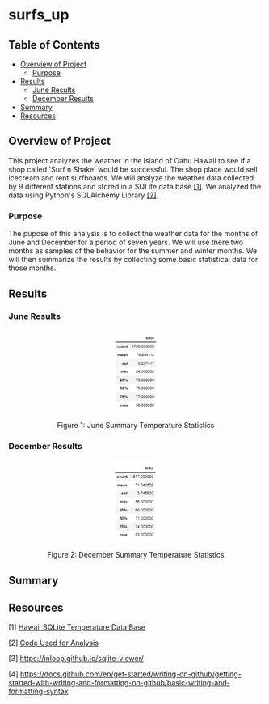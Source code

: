 # surfs_up

## Table of Contents
- [Overview of Project](#OverviewProject)
  * [Purpose](#purpose)
- [Results](#Results)
  * [June Results](#JunRes)
  * [December Results](#DecRes)
- [Summary](#Summary)
- [Resources](#Resources)

## <a name="OverviewProject"></a>Overview of Project

This project analyzes the weather in the island of Oahu Hawaii to see if a shop called 'Surf n Shake' would be successful. The shop place would sell icecream and rent surfboards. We will analyze the weather data collected by 9 different stations and stored in a SQLite data base [[1]](#1). We analyzed the data using Python's SQLAlchemy Library [[2]](#2).

### <a name="purpose"></a>Purpose

The pupose of this analysis is to collect the weather data for the months of June and December for a period of seven years. We will use there two months as samples of the behavior for the summer and winter months. We will then summarize the results by collecting some basic statistical data for those months. 

## <a name="Results"></a>Results

### <a name="JunRes"></a>June Results

<p align="center"> <img src="june_temps.png" width ="20%" alt="june_temps"> </p>
<p align="center"> Figure 1: June Summary Temperature Statistics</p> 

### <a name="DecRes"></a>December Results

<p align="center"> <img src="dec_temps.png" width ="20%" alt="dec_temps"> </p>
<p align="center"> Figure 2: December Summary Temperature Statistics</p>  

## <a name="Summary"></a> Summary

   

## <a name="Resources"></a>Resources

<a name="1">[1]</a> [Hawaii SQLite Temperature Data Base](https://github.com/tamiespinosa/surfs_up/blob/1f6d1fa61caf6a22e5d35e919601ad74e5d26c7d/hawaii.sqlite)

<a name="2">[2]</a> [Code Used for Analysis](https://github.com/tamiespinosa/surfs_up/blob/1f6d1fa61caf6a22e5d35e919601ad74e5d26c7d/SurfsUp_Challenge.ipynb)

[3] https://inloop.github.io/sqlite-viewer/

[4] https://docs.github.com/en/get-started/writing-on-github/getting-started-with-writing-and-formatting-on-github/basic-writing-and-formatting-syntax

